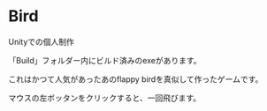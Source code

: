 # Bird
Unityでの個人制作

「Build」フォルダー内にビルド済みのexeがあります。

これはかつて人気があったあのflappy birdを真似して作ったゲームです。

マウスの左ボッタンをクリックすると、一回飛びます。

